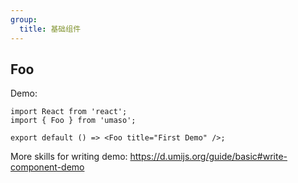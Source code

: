 ```yaml
---
group:
  title: 基础组件
---
```


## Foo

Demo:

```tsx
import React from 'react';
import { Foo } from 'umaso';

export default () => <Foo title="First Demo" />;
```

More skills for writing demo: https://d.umijs.org/guide/basic#write-component-demo
